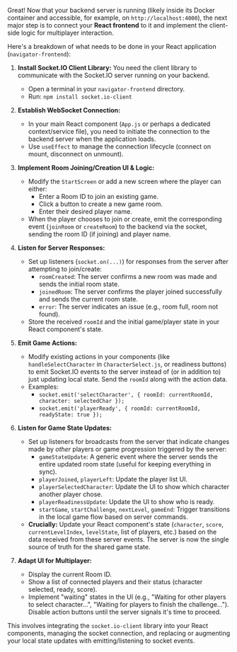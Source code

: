 Great! Now that your backend server is running (likely inside its Docker container and accessible, for example, on `http://localhost:4000`), the next major step is to connect your **React frontend** to it and implement the client-side logic for multiplayer interaction.

Here's a breakdown of what needs to be done in your React application (`navigator-frontend`):

1.  **Install Socket.IO Client Library:** You need the client library to communicate with the Socket.IO server running on your backend.
    * Open a terminal in your `navigator-frontend` directory.
    * Run: `npm install socket.io-client`

2.  **Establish WebSocket Connection:**
    * In your main React component (`App.js` or perhaps a dedicated context/service file), you need to initiate the connection to the backend server when the application loads.
    * Use `useEffect` to manage the connection lifecycle (connect on mount, disconnect on unmount).

3.  **Implement Room Joining/Creation UI & Logic:**
    * Modify the `StartScreen` or add a new screen where the player can either:
        * Enter a Room ID to join an existing game.
        * Click a button to create a new game room.
        * Enter their desired player name.
    * When the player chooses to join or create, emit the corresponding event (`joinRoom` or `createRoom`) to the backend via the socket, sending the room ID (if joining) and player name.

4.  **Listen for Server Responses:**
    * Set up listeners (`socket.on(...)`) for responses from the server after attempting to join/create:
        * `roomCreated`: The server confirms a new room was made and sends the initial room state.
        * `joinedRoom`: The server confirms the player joined successfully and sends the current room state.
        * `error`: The server indicates an issue (e.g., room full, room not found).
    * Store the received `roomId` and the initial game/player state in your React component's state.

5.  **Emit Game Actions:**
    * Modify existing actions in your components (like `handleSelectCharacter` in `CharacterSelect.js`, or readiness buttons) to emit Socket.IO events to the server instead of (or in addition to) just updating local state. Send the `roomId` along with the action data.
    * Examples:
        * `socket.emit('selectCharacter', { roomId: currentRoomId, character: selectedChar });`
        * `socket.emit('playerReady', { roomId: currentRoomId, readyState: true });`

6.  **Listen for Game State Updates:**
    * Set up listeners for broadcasts from the server that indicate changes made by *other* players or game progression triggered by the server:
        * `gameStateUpdate`: A generic event where the server sends the entire updated room state (useful for keeping everything in sync).
        * `playerJoined`, `playerLeft`: Update the player list UI.
        * `playerSelectedCharacter`: Update the UI to show which character another player chose.
        * `playerReadinessUpdate`: Update the UI to show who is ready.
        * `startGame`, `startChallenge`, `nextLevel`, `gameEnd`: Trigger transitions in the local game flow based on server commands.
    * **Crucially:** Update your React component's state (`character`, `score`, `currentLevelIndex`, `levelState`, list of players, etc.) based on the data received from these server events. The server is now the single source of truth for the shared game state.

7.  **Adapt UI for Multiplayer:**
    * Display the current Room ID.
    * Show a list of connected players and their status (character selected, ready, score).
    * Implement "waiting" states in the UI (e.g., "Waiting for other players to select character...", "Waiting for players to finish the challenge..."). Disable action buttons until the server signals it's time to proceed.

This involves integrating the `socket.io-client` library into your React components, managing the socket connection, and replacing or augmenting your local state updates with emitting/listening to socket events.